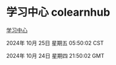 # 学习中心 colearnhub
[学习中心](http://219.139.199.238:56308/colearnhub/)

2024年 10月 25日 星期五 05:50:02 CST

2024年 10月 24日 星期四 21:50:02 GMT
